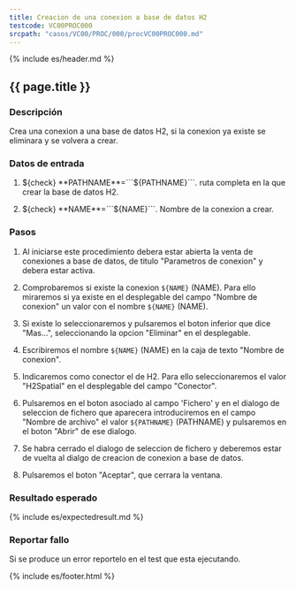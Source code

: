 ```yaml
---
title: Creacion de una conexion a base de datos H2
testcode: VC00PROC000
srcpath: "casos/VC00/PROC/000/procVC00PROC000.md"
---
```


{% include es/header.md %}

## {{ page.title }}

### Descripción

Crea una conexion a una base de datos H2, si la conexion ya existe se eliminara y se volvera a crear.

### Datos de entrada

1. ${check} **PATHNAME**=```${PATHNAME}```. ruta completa en la que crear la base de datos H2.

2. ${check} **NAME**=```${NAME}```. Nombre de la conexion a crear.

### Pasos


1. Al iniciarse este procedimiento debera estar abierta la venta de conexiones a base de datos, 
   de titulo "Parametros de conexion" y debera estar activa.

2. Comprobaremos si existe la conexion ```${NAME}``` (NAME). Para ello miraremos si ya existe en el desplegable 
   del campo "Nombre de conexion" un valor con el nombre ```${NAME}``` (NAME).

3. Si existe lo seleccionaremos y pulsaremos el boton inferior que dice "Mas...", seleccionando la
   opcion "Eliminar" en el desplegable.

4. Escribiremos el nombre ```${NAME}``` (NAME) en la caja de texto "Nombre de conexion".

5. Indicaremos como conector el de H2. Para ello seleccionaremos el valor "H2Spatial" en el desplegable 
   del campo "Conector".

6. Pulsaremos en el boton asociado al campo 'Fichero' y en el dialogo de seleccion de fichero que aparecera
   introduciremos en el campo "Nombre de archivo" el valor ```${PATHNAME}``` (PATHNAME) y pulsaremos 
   en el boton "Abrir" de ese dialogo.

7. Se habra cerrado el dialogo de seleccion de fichero y deberemos estar de vuelta al dialgo de 
   creacion de conexion a base de datos.

8. Pulsaremos el boton "Aceptar", que cerrara la ventana.
   
### Resultado esperado

{% include es/expectedresult.md %}

### Reportar fallo

Si se produce un error reportelo en el test que esta ejecutando.

{% include es/footer.html %}
